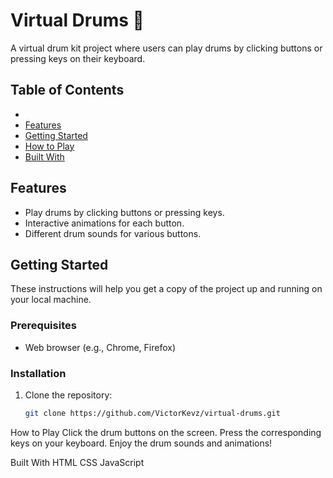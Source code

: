 # Virtual Drums 🥁

A virtual drum kit project where users can play drums by clicking buttons or pressing keys on their keyboard.

## Table of Contents

- 
- [Features](#features)
- [Getting Started](#getting-started)
- [How to Play](#how-to-play)
- [Built With](#built-with)




## Features

- Play drums by clicking buttons or pressing keys.
- Interactive animations for each button.
- Different drum sounds for various buttons.

## Getting Started

These instructions will help you get a copy of the project up and running on your local machine.

### Prerequisites

- Web browser (e.g., Chrome, Firefox)

### Installation

1. Clone the repository:

   ```bash
   git clone https://github.com/VictorKevz/virtual-drums.git

How to Play
Click the drum buttons on the screen.
Press the corresponding keys on your keyboard.
Enjoy the drum sounds and animations!

Built With
HTML
CSS
JavaScript

